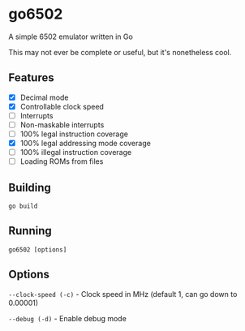 # go6502
A simple 6502 emulator written in Go

This may not ever be complete or useful, but it's nonetheless cool.

## Features
- [x] Decimal mode
- [X] Controllable clock speed
- [ ] Interrupts
- [ ] Non-maskable interrupts
- [ ] 100% legal instruction coverage
- [X] 100% legal addressing mode coverage
- [ ] 100% illegal instruction coverage
- [ ] Loading ROMs from files

## Building
`go build`

## Running
`go6502 [options]`

## Options
`--clock-speed (-c)` - Clock speed in MHz (default 1, can go down to 0.00001)

`--debug (-d)` - Enable debug mode